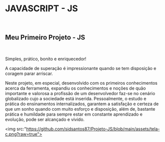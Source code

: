 <h1>JAVASCRIPT - JS</h1>
<br>
<h2>Meu Primeiro Projeto - JS</h2>
<br>
<p>Simples, prático, bonito e enriquecedor!</p>
<p>A capacidade de superação é impressionante quando se tem disposição e coragem parar arriscar.</p>
<p>Neste projeto, em especial, desenvolvido com os primeiros conhecimentos acerca da ferramenta, expandiu 
os conhecimentos e noções de quão importante e valorosa a profissão de um desenvolvedor faz-se no cenário globalizado
cujo a sociedade está inserida. Pessoalmente, o estudo e prática do ensinamentos internalizados, garantem a satisfação
e certeza de que um sonho quando com muito esforço e disposição, além de, bastante prática e humildade 
para sempre estar em constante aprendizado e evolução, pode ser alcançado e vivido.</p>


<img src:"https://github.com/sidsantos87/Projeto-JS/blob/main/assets/tela-c.png?raw=true">
